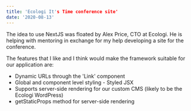 ```yaml
---
title: 'Ecologi It's Time conference site'
date: '2020-08-13'
---
```


The idea to use NextJS was floated by Alex Price, CTO at Ecologi. He is helping with mentoring in exchange for my help developing a site for the conference. 

The features that I like and I think would make the framework suitable for our application are: 

- Dynamic URLs through the 'Link' component
- Global and component level styling - Styled JSX
- Supports server-side rendering for our custom CMS (likely to be the Ecologi WordPress)
- getStaticProps method for server-side rendering

